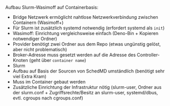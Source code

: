 Aufbau Slurm-Wasimoff auf Containerbasis:
- Bridge Netzwerk ermöglicht nahtlose Netzwerkverbindung zwischen Containern (Wasimoff+)
- Für Slurm ist zusätzlich systemd notwendig (erfordert systemd als `init`)
- Wasimoff: Einrichtung vergleichsweise einfach (Deno-Bin + Kopieren notwendiger Ordner)
 - Provider benötigt zwei Ordner aus dem Repo (etwas ungünstig gelöst, aber nicht problematisch)
 - Broker-Adresse muss gesetzt werden auf die Adresse des Controller-Knoten (geht über `container name`)
- Slurm
 - Aufbau auf Basis der Sourcen von SchedMD umständlich (benötigt sehr viel Extra Kram)
  - Muss im Container gebaut werden
  - Zusätzliche Einrichtung der Infrastruktur nötig (slurm-user, Ordner aus der slurm.conf + Zugriffsrechte/Besitz an slurm-user, systemd/dbus, evtl. cgroups nach cgroups.conf)
